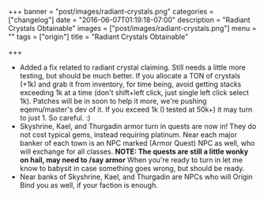 +++
banner = "post/images/radiant-crystals.png"
categories = ["changelog"]
date = "2016-06-07T01:19:18-07:00"
description = "Radiant Crystals Obtainable"
images = ["post/images/radiant-crystals.png"]
menu = ""
tags = ["origin"]
title = "Radiant Crystals Obtainable"

+++
* Added a fix related to radiant crystal claiming. Still needs a little more testing, but should be much better. If you allocate a TON of crystals (+1k) and grab it from inventory, for time being, avoid getting stacks exceeding 1k at a time (don't shift+left click, just single left click select 1k). Patches will be in soon to help it more, we're pushing eqemu/master's dev of it. If you exceed 1k (I tested at 50k+) it may turn to just 1. So careful. :)
* Skyshrine, Kael, and Thurgadin armor turn in quests are now in! They do not cost typical gems, instead requiring platinum. Near each major banker of each town is an NPC marked (Armor Quest) NPC as well, who will exchange for all classes. **NOTE: The quests are still a little wonky on hail, may need to /say armor** When you're ready to turn in let me know to babysit in case something goes wrong, but should be ready.
* Near banks of Skyshrine, Kael, and Thurgadin are NPCs who will Origin Bind you as well, if your faction is enough.
<!--more-->